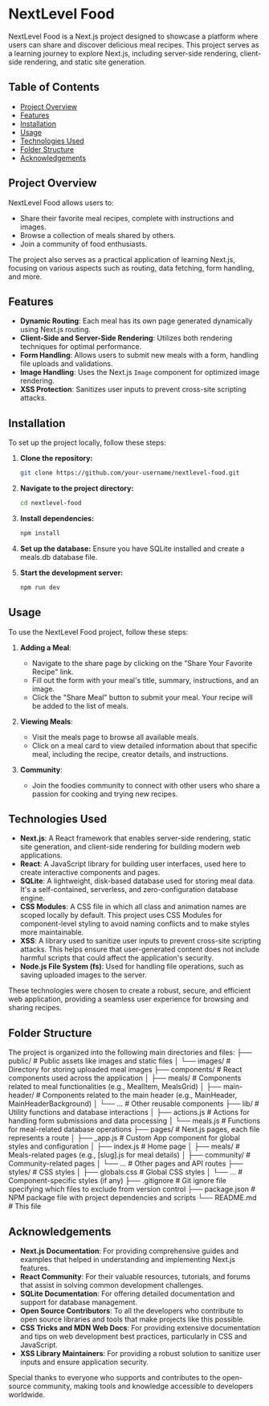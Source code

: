 # NextLevel Food

NextLevel Food is a Next.js project designed to showcase a platform where users can share and discover delicious meal recipes. This project serves as a learning journey to explore Next.js, including server-side rendering, client-side rendering, and static site generation.

## Table of Contents

- [Project Overview](#project-overview)
- [Features](#features)
- [Installation](#installation)
- [Usage](#usage)
- [Technologies Used](#technologies-used)
- [Folder Structure](#folder-structure)
- [Acknowledgements](#acknowledgements)

## Project Overview

NextLevel Food allows users to:

- Share their favorite meal recipes, complete with instructions and images.
- Browse a collection of meals shared by others.
- Join a community of food enthusiasts.

The project also serves as a practical application of learning Next.js, focusing on various aspects such as routing, data fetching, form handling, and more.

## Features

- **Dynamic Routing**: Each meal has its own page generated dynamically using Next.js routing.
- **Client-Side and Server-Side Rendering**: Utilizes both rendering techniques for optimal performance.
- **Form Handling**: Allows users to submit new meals with a form, handling file uploads and validations.
- **Image Handling**: Uses the Next.js `Image` component for optimized image rendering.
- **XSS Protection**: Sanitizes user inputs to prevent cross-site scripting attacks.

## Installation

To set up the project locally, follow these steps:

1. **Clone the repository:**
   ```bash
   git clone https://github.com/your-username/nextlevel-food.git
   ```
2. **Navigate to the project directory:**
   ```bash
   cd nextlevel-food
   ```
3. **Install dependencies:**
   ```bash
   npm install
   ```
4. **Set up the database:**
   Ensure you have SQLite installed and create a meals.db database file.

5. **Start the development server:**
   ```bash
   npm run dev
   ```

## Usage

To use the NextLevel Food project, follow these steps:

1. **Adding a Meal**:

   - Navigate to the share page by clicking on the "Share Your Favorite Recipe" link.
   - Fill out the form with your meal's title, summary, instructions, and an image.
   - Click the "Share Meal" button to submit your meal. Your recipe will be added to the list of meals.

2. **Viewing Meals**:

   - Visit the meals page to browse all available meals.
   - Click on a meal card to view detailed information about that specific meal, including the recipe, creator details, and instructions.

3. **Community**:
   - Join the foodies community to connect with other users who share a passion for cooking and trying new recipes.

## Technologies Used

- **Next.js**: A React framework that enables server-side rendering, static site generation, and client-side rendering for building modern web applications.
- **React**: A JavaScript library for building user interfaces, used here to create interactive components and pages.
- **SQLite**: A lightweight, disk-based database used for storing meal data. It's a self-contained, serverless, and zero-configuration database engine.
- **CSS Modules**: A CSS file in which all class and animation names are scoped locally by default. This project uses CSS Modules for component-level styling to avoid naming conflicts and to make styles more maintainable.
- **XSS**: A library used to sanitize user inputs to prevent cross-site scripting attacks. This helps ensure that user-generated content does not include harmful scripts that could affect the application's security.
- **Node.js File System (fs)**: Used for handling file operations, such as saving uploaded images to the server.

These technologies were chosen to create a robust, secure, and efficient web application, providing a seamless user experience for browsing and sharing recipes.

## Folder Structure

The project is organized into the following main directories and files:
├── public/ # Public assets like images and static files
│ └── images/ # Directory for storing uploaded meal images
├── components/ # React components used across the application
│ ├── meals/ # Components related to meal functionalities (e.g., MealItem, MealsGrid)
│ ├── main-header/ # Components related to the main header (e.g., MainHeader, MainHeaderBackground)
│ └── ... # Other reusable components
├── lib/ # Utility functions and database interactions
│ ├── actions.js # Actions for handling form submissions and data processing
│ └── meals.js # Functions for meal-related database operations
├── pages/ # Next.js pages, each file represents a route
│ ├── \_app.js # Custom App component for global styles and configuration
│ ├── index.js # Home page
│ ├── meals/ # Meals-related pages (e.g., [slug].js for meal details)
│ ├── community/ # Community-related pages
│ └── ... # Other pages and API routes
├── styles/ # CSS styles
│ ├── globals.css # Global CSS styles
│ └── ... # Component-specific styles (if any)
├── .gitignore # Git ignore file specifying which files to exclude from version control
├── package.json # NPM package file with project dependencies and scripts
└── README.md # This file

## Acknowledgements

- **Next.js Documentation**: For providing comprehensive guides and examples that helped in understanding and implementing Next.js features.
- **React Community**: For their valuable resources, tutorials, and forums that assist in solving common development challenges.
- **SQLite Documentation**: For offering detailed documentation and support for database management.
- **Open Source Contributors**: To all the developers who contribute to open source libraries and tools that make projects like this possible.
- **CSS Tricks and MDN Web Docs**: For providing extensive documentation and tips on web development best practices, particularly in CSS and JavaScript.
- **XSS Library Maintainers**: For providing a robust solution to sanitize user inputs and ensure application security.

Special thanks to everyone who supports and contributes to the open-source community, making tools and knowledge accessible to developers worldwide.
